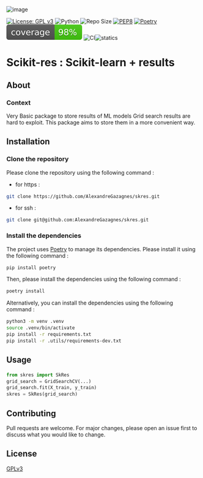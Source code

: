 ![image](./.assets/img.png)

[![License: GPL v3](https://img.shields.io/badge/License-GPLv3-blue.svg)](https://www.gnu.org/licenses/gpl-3.0)  ![Python](https://img.shields.io/badge/python-3.10.x-green.svg) ![Repo Size](https://img.shields.io/github/repo-size/Sulstice/global-chem)  [![PEP8](https://img.shields.io/badge/code%20style-pep8-orange.svg)](https://www.python.org/dev/peps/pep-0008/) [![Poetry](https://img.shields.io/endpoint?url=https://python-poetry.org/badge/v0.json)](https://python-poetry.org/) ![Coverage](./.assets/cov.svg) ![CI](https://github.com/AlexandreGazagnes/scikit-res/actions/workflows/ci.yaml/badge.svg)![statics](https://github.com/AlexandreGazagnes/scikit-res/actions/workflows/statics.yaml/badge.svg)

# Scikit-res : Scikit-learn + results

## About

### Context

Very Basic package to store results of ML models
Grid search results are hard to exploit. This package aims to store them in a more convenient way.


## Installation

### Clone the repository

Please clone the repository using the following command :

* for https :
```bash
git clone https://github.com/AlexandreGazagnes/skres.git
```
* for ssh :
```bash
git clone git@github.com:AlexandreGazagnes/skres.git
```

### Install the dependencies

The project uses [Poetry](https://python-poetry.org/) to manage its dependencies. Please install it using the following command :

```bash
pip install poetry
```

Then, please install the dependencies using the following command :

```bash
poetry install
```

Alternatively, you can install the dependencies using the following command :

```bash
python3 -m venv .venv
source .venv/bin/activate
pip install -r requirements.txt
pip install -r .utils/requirements-dev.txt
```

## Usage

```python
from skres import SkRes
grid_search = GridSearchCV(...)
grid_search.fit(X_train, y_train)
skres = SkRes(grid_search)
```

## Contributing

Pull requests are welcome. For major changes, please open an issue first to discuss what you would like to change.


## License

[GPLv3](LICENSE)